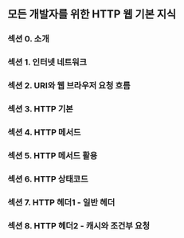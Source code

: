 ## 모든 개발자를 위한 HTTP 웹 기본 지식

### 섹션 0. 소개

### 섹션 1. 인터넷 네트워크

### 섹션 2. URI와 웹 브라우저 요청 흐름

### 섹션 3. HTTP 기본

### 섹션 4. HTTP 메서드

### 섹션 5. HTTP 메서드 활용

### 섹션 6. HTTP 상태코드

### 섹션 7. HTTP 헤더1 - 일반 헤더

### 섹션 8. HTTP 헤더2 - 캐시와 조건부 요청
